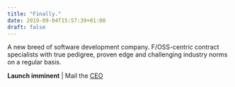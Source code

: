 ```yaml
---
title: "Finally."
date: 2019-09-04T15:57:39+01:00
draft: false
---
```


A new breed of software development company.
F/OSS-centric contract specialists with true pedigree, proven edge and challenging industry norms on a regular basis.

**Launch imminent** | Mail the [CEO](mailto:ikey.doherty.nospam@lispysnake.com)
